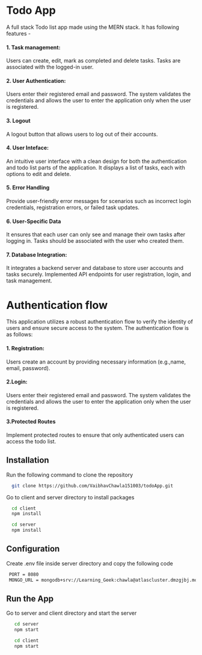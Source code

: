 
# Todo App

A full stack Todo list app made using the MERN stack. It has following features -


#### 1. Task management:

Users can create, edit, mark as completed and delete tasks. Tasks are associated with the logged-in user.

#### 2. User Authentication:

Users enter their registered email and password. The system validates the credentials and allows the user to enter the application
only when the user is registered.

#### 3. Logout

A logout button that allows users to log out of their accounts.

#### 4. User Inteface:

An intuitive user interface with a clean design for both the authentication and todo list parts of the application. It displays a list of tasks, each with options to edit and delete.

#### 5. Error Handling

Provide user-friendly error messages for scenarios such as incorrect login credentials, registration errors, or failed task updates.


#### 6. User-Specific Data
It ensures that each user can only see and manage their own tasks after logging in. Tasks should be associated with the user who created them.

#### 7. Database Integration:
It integrates a backend server and database to store user accounts and tasks securely. Implemented API endpoints for user registration, login, and task management.

# Authentication flow 

This application utilizes a robust authentication flow to verify the identity of users and ensure secure access to the system. The authentication flow is as follows:

#### 1. Registration:

Users create an account by providing necessary information (e.g.,name, email, password).

#### 2.Login:

Users enter their registered email and password.
The system validates the credentials and allows the user to enter the application
only when the user is registered.

#### 3.Protected Routes

Implement protected routes to ensure that only authenticated users can access the todo list.
## Installation

Run the following command to clone the repository

```bash
  git clone https://github.com/VaibhavChawla151003/todoApp.git
```
Go to client and server directory to install packages

```bash
  cd client
  npm install
```

```bash
  cd server
  npm install
```



## Configuration

Create .env file inside server directory and copy the following code

```bash
 PORT = 8080
 MONGO_URL = mongodb+srv://Learning_Geek:chawla@atlascluster.dmzgjbj.mongodb.net/todoApplication
```

## Run the App

Go to server and client directory and start the server

```bash
   cd server
   npm start
```

```bash
   cd client
   npm start
```

